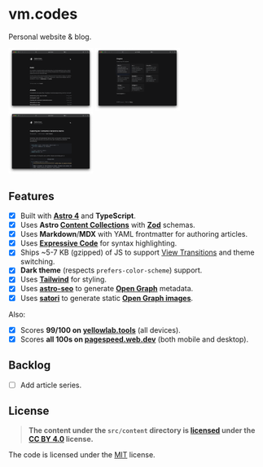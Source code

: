 # vm.codes

Personal website &amp; blog.

<p float="center">
  <img src=".github/assets/main.png" width="33%" alt="Main page, introduction text.">
  <img src=".github/assets/projects.png" width="33%" alt="Main page, projects section.">
  <img src=".github/assets/article.png" width="33%" alt="Article page.">
</p>

## Features

- [x] Built with **[Astro 4][astro]** and **TypeScript**.
- [x] Uses **Astro [Content Collections][collections]** with **[Zod]** schemas.
- [x] Uses **Markdown**/**MDX** with YAML frontmatter for authoring articles.
- [x] Uses **[Expressive Code][expressive]** for syntax highlighting.
- [x] Ships ~5-7 KB (gzipped) of JS to support [View Transitions][vts] and theme switching.
- [x] **Dark theme** (respects `prefers-color-scheme`) support.
- [x] Uses **[Tailwind]** for styling.
- [x] Uses **[astro-seo]** to generate **[Open Graph][open-graph]** metadata.
- [x] Uses **[satori]** to generate static **[Open Graph images][open-graph-images]**.

Also:

- [x] Scores **99/100 on [yellowlab.tools]** (all devices).
- [x] Scores **all 100s on [pagespeed.web.dev]** (both mobile and desktop).

## Backlog

- [ ] Add article series.

## License

> **The content under the `src/content` directory is [licensed](LICENSE-CONTENT) under the [CC BY 4.0][cc-by-license] license.**

The code is licensed under the [MIT](LICENSE) license.

<!-- Links. -->

[astro]: https://astro.build
[tailwind]: https://tailwindcss.com
[expressive]: https://expressive-code.com
[open-graph]: https://ogp.me
[open-graph-images]: https://ogp.me/#structured
[cc-by-license]: https://choosealicense.com/licenses/cc-by-4.0/
[collections]: https://docs.astro.build/en/guides/content-collections/
[zod]: https://zod.dev
[vts]: https://docs.astro.build/en/guides/view-transitions/
[astro-seo]: https://github.com/jonasmerlin/astro-seo
[satori]: https://github.com/vercel/satori

<!-- Perf links. -->

[yellowlab.tools]: https://yellowlab.tools/result/guytxvkjwf
[pagespeed.web.dev]: https://pagespeed.web.dev/analysis/https-vm-codes/o6sb2m6idv?form_factor=mobile
